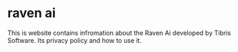 # raven ai
This is website contains infromation about the Raven Ai developed by Tibris Software. Its privacy policy and how to use it.
